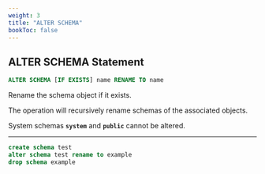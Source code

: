 ```yaml
---
weight: 3
title: "ALTER SCHEMA"
bookToc: false
---
```


## ALTER SCHEMA Statement

```SQL
ALTER SCHEMA [IF EXISTS] name RENAME TO name
```

Rename the schema object if it exists.

The operation will recursively rename schemas of the associated objects.

System schemas **`system`** and **`public`** cannot be altered.

---

```SQL
create schema test
alter schema test rename to example
drop schema example
```
